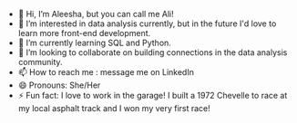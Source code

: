 - 👋 Hi, I’m Aleesha, but you can call me Ali!
- 👀 I’m interested in data analysis currently, but in the future I'd love to learn more front-end development.
- 🌱 I’m currently learning SQL and Python.
- 💞️ I’m looking to collaborate on building connections in the data analysis community. 
- 📫 How to reach me : message me on LinkedIn
- 😄 Pronouns: She/Her
- ⚡ Fun fact: I love to work in the garage! I built a 1972 Chevelle to race at my local asphalt track and I won my very first race! 

<!---
awitte906/awitte906 is a ✨ special ✨ repository because its `README.md` (this file) appears on your GitHub profile.
You can click the Preview link to take a look at your changes.
--->
